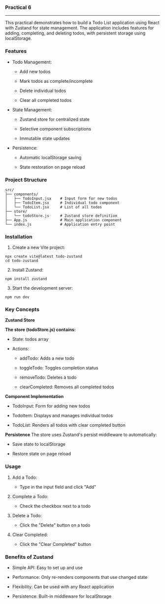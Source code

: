 ### Practical 6
---
This practical demonstrates how to build a Todo List application using React with Zustand for state management. The application includes features for adding, completing, and deleting todos, with persistent storage using localStorage.

### Features
- Todo Management:

    - Add new todos

    - Mark todos as complete/incomplete

    - Delete individual todos

    - Clear all completed todos

- State Management:

    - Zustand store for centralized state

    - Selective component subscriptions

    - Immutable state updates

- Persistence:

    - Automatic localStorage saving

    - State restoration on page reload

### Project Structure
```
src/
├── components/
│   ├── TodoInput.jsx    # Input form for new todos
│   ├── TodoItem.jsx     # Individual todo component
│   └── TodoList.jsx     # List of all todos
├── store/
│   └── todoStore.js     # Zustand store definition
├── App.js               # Main application component
└── index.js             # Application entry point
```
### Installation
1. Create a new Vite project:
```
npx create vite@latest todo-zustand
cd todo-zustand
```
2. Install Zustand:
```
npm install zustand
```
3. Start the development server:
```
npm run dev
```
### Key Concepts
**Zustand Store**

**The store (todoStore.js) contains:**

- State: todos array

- Actions:

    - addTodo: Adds a new todo

    - toggleTodo: Toggles completion status

    - removeTodo: Deletes a todo

    - clearCompleted: Removes all completed todos

**Component Implementation**
- TodoInput: Form for adding new todos

- TodoItem: Displays and manages individual todos

- TodoList: Renders all todos with clear completed button

**Persistence**
The store uses Zustand's persist middleware to automatically:

- Save state to localStorage

- Restore state on page reload

### Usage
1. Add a Todo:

    - Type in the input field and click "Add"

2. Complete a Todo:

    - Check the checkbox next to a todo

3. Delete a Todo:

    - Click the "Delete" button on a todo

4. Clear Completed:

    - Click the "Clear Completed" button

### Benefits of Zustand
- Simple API: Easy to set up and use

- Performance: Only re-renders components that use changed state

- Flexibility: Can be used with any React application

- Persistence: Built-in middleware for localStorage

